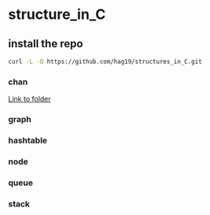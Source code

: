 # structure_in_C
## install the repo 
```bash
curl -L -O https://github.com/hag19/structures_in_C.git
```


### chan
[Link to folder](chan)
### graph
### hashtable
### node
### queue
### stack


